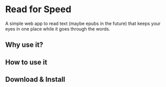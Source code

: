 # Read for Speed

A simple web app to read text (maybe epubs in the future) that keeps your eyes in one place while it goes through the words.

## Why use it?

## How to use it

## Download & Install